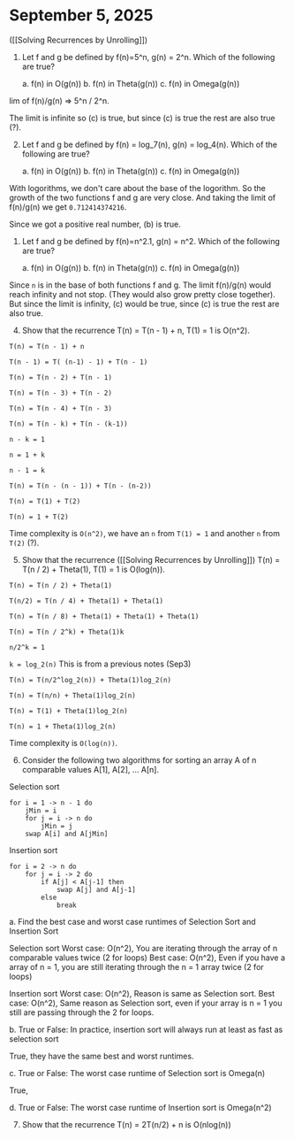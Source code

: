 # September 5, 2025
([[Solving Recurrences by Unrolling]])

1.  Let f and g be defined by f(n)=5^n, g(n) = 2^n. Which of the following are true?


    a.  f(n) in O(g(n))
    b.  f(n) in Theta(g(n))
    c. f(n) in Omega(g(n))


lim of f(n)/g(n) => 5^n / 2^n.


The limit is infinite so (c) is true, but since (c) is true the rest are also true (?).






2.  Let f and g be defined by f(n) = log_7(n), g(n) = log_4(n). Which of the following are true?

    a.  f(n) in O(g(n))
    b.  f(n) in Theta(g(n))
    c. f(n) in Omega(g(n))


With logorithms, we don't care about the base of the logorithm. So the growth of the two functions f and g are very close. And taking the limit of f(n)/g(n) we get `0.712414374216`. 

Since we got a positive real number, (b) is true.

1.  Let f and g be defined by f(n)=n^2.1, g(n) = n^2. Which of the following are true?


    a.  f(n) in O(g(n))
    b.  f(n) in Theta(g(n))
    c. f(n) in Omega(g(n))



Since `n` is in the base of both functions f and g. The limit f(n)/g(n) would reach infinity and not stop. (They would also grow pretty close together). But since the limit is infinity, (c) would be true, since (c) is true the rest are also true.

4.  Show that the recurrence  T(n) = T(n - 1) + n, T(1) = 1 is O(n^2).


`T(n) = T(n - 1) + n`

`T(n - 1) = T( (n-1) - 1) + T(n - 1)`

`T(n) = T(n - 2) + T(n - 1)`

`T(n) = T(n - 3) + T(n - 2)`

`T(n) = T(n - 4) + T(n - 3)`

`T(n) = T(n - k) + T(n - (k-1))`

`n - k = 1`

`n = 1 + k`

`n - 1 = k`

`T(n) = T(n - (n - 1)) + T(n - (n-2))`

`T(n) = T(1) + T(2)`

`T(n) = 1 + T(2)`

Time complexity is `O(n^2)`, we have an `n` from `T(1) = 1` and another `n` from `T(2)` (?).



5.  Show that the recurrence ([[Solving Recurrences by Unrolling]]) T(n) = T(n / 2) + Theta(1), T(1) = 1 is O(log(n)).

`T(n) = T(n / 2) + Theta(1)`

`T(n/2) = T(n / 4) + Theta(1) + Theta(1)`

`T(n) = T(n / 8) + Theta(1) + Theta(1) + Theta(1)`

`T(n) = T(n / 2^k) + Theta(1)k`

`n/2^k = 1`

`k = log_2(n)` This is from a previous notes (Sep3)

`T(n) = T(n/2^log_2(n)) + Theta(1)log_2(n)`

`T(n) = T(n/n) + Theta(1)log_2(n)`

`T(n) = T(1) + Theta(1)log_2(n)`

`T(n) = 1 + Theta(1)log_2(n)`

Time complexity is `O(log(n))`.


6.  Consider the following two algorithms for sorting an array A of n comparable values A[1], A[2], ... A[n].



Selection sort
```
for i = 1 -> n - 1 do
    jMin = i
    for j = i -> n do
        jMin = j
    swap A[i] and A[jMin]
```

Insertion sort
```
for i = 2 -> n do
    for j = i -> 2 do
        if A[j] < A[j-1] then
            swap A[j] and A[j-1]
        else
            break
```

a.  Find the best case and worst case runtimes of Selection Sort and Insertion Sort

Selection sort
Worst case: O(n^2), You are iterating through the array of n comparable values twice (2 for loops)
Best case: O(n^2), Even if you have a array of n = 1, you are still iterating through the n = 1 array twice (2 for loops)




Insertion sort
Worst case: O(n^2), Reason is same as Selection sort.
Best case: O(n^2), Same reason as Selection sort, even if your array is n = 1 you still are passing through the 2 for loops.



b.  True or False: In practice, insertion sort will always run at least as fast as selection sort

True, they have the same best and worst runtimes.


c.  True or False: The worst case runtime of Selection sort is Omega(n)

True,

d. True or False: The worst case runtime of Insertion sort is Omega(n^2)


7.  Show that the recurrence T(n) = 2T(n/2) + n is O(nlog(n))